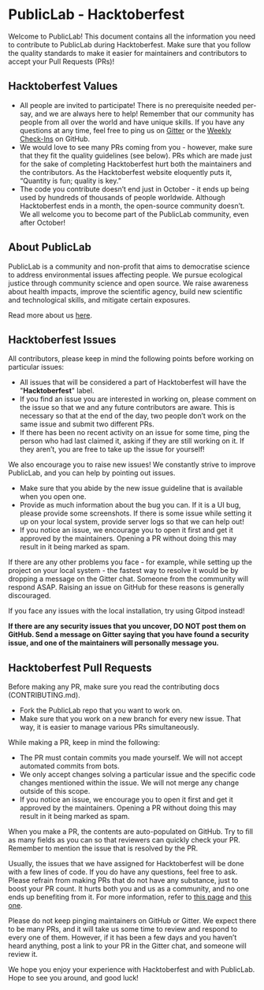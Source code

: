 # PublicLab - Hacktoberfest
Welcome to PublicLab! This document contains all the information you need to contribute to PublicLab during Hacktoberfest. Make sure that you follow the quality standards to make it easier for maintainers and contributors to accept your Pull Requests (PRs)!

## Hacktoberfest Values
- All people are invited to participate! There is no prerequisite needed per-say, and we are always here to help! Remember that our community has people from all over the world and have unique skills. If you have any questions at any time, feel free to ping us on [Gitter](https://publiclab.org/chat) or the [Weekly Check-Ins](https://github.com/publiclab/plots2/issues?q=is%3Aissue+weekly+community+check+in) on GitHub.
- We would love to see many PRs coming from you - however, make sure that they fit the quality guidelines (see below). PRs which are made just for the sake of completing Hacktoberfest hurt both the maintainers and the contributors. As the Hacktoberfest website eloquently puts it, “Quantity is fun; quality is key.”
- The code you contribute doesn’t end just in October - it ends up being used by hundreds of thousands of people worldwide. Although Hacktoberfest ends in a month, the open-source community doesn’t. We all welcome you to become part of the PublicLab community, even after October!

## About PublicLab
PublicLab is a community and non-profit that aims to democratise science to address environmental issues affecting people. We pursue ecological justice through community science and open source. We raise awareness about health impacts, improve the scientific agency, build new scientific and technological skills, and mitigate certain exposures.

Read more about us [here](https://publiclab.org/about).

## Hacktoberfest Issues
All contributors, please keep in mind the following points before working on particular issues:
- All issues that will be considered a part of Hacktoberfest will have the "__Hacktoberfest__" label.
- If you find an issue you are interested in working on, please comment on the issue so that we and any future contributors are aware. This is necessary so that at the end of the day, two people don’t work on the same issue and submit two different PRs.
- If there has been no recent activity on an issue for some time, ping the person who had last claimed it, asking if they are still working on it. If they aren’t, you are free to take up the issue for yourself!

We also encourage you to raise new issues! We constantly strive to improve PublicLab, and you can help by pointing out issues.
- Make sure that you abide by the new issue guideline that is available when you open one.
- Provide as much information about the bug you can. If it is a UI bug, please provide some screenshots. If there is some issue while setting it up on your local system, provide server logs so that we can help out!
- If you notice an issue, we encourage you to open it first and get it approved by the maintainers. Opening a PR without doing this may result in it being marked as spam.

If there are any other problems you face - for example, while setting up the project on your local system - the fastest way to resolve it would be by dropping a message on the Gitter chat. Someone from the community will respond ASAP. Raising an issue on GitHub for these reasons is generally discouraged.

If you face any issues with the local installation, try using Gitpod instead!

__If there are any security issues that you uncover, DO NOT post them on GitHub. Send a message on Gitter saying that you have found a security issue, and one of the maintainers will personally message you.__

## Hacktoberfest Pull Requests
Before making any PR, make sure you read the contributing docs (CONTRIBUTING.md).
- Fork the PublicLab repo that you want to work on.
- Make sure that you work on a new branch for every new issue. That way, it is easier to manage various PRs simultaneously.

While making a PR, keep in mind the following:
- The PR must contain commits you made yourself. We will not accept automated commits from bots.
- We only accept changes solving a particular issue and the specific code changes mentioned within the issue. We will not merge any change outside of this scope.
- If you notice an issue, we encourage you to open it first and get it approved by the maintainers. Opening a PR without doing this may result in it being marked as spam.

When you make a PR, the contents are auto-populated on GitHub. Try to fill as many fields as you can so that reviewers can quickly check your PR. Remember to mention the issue that is resolved by the PR.

Usually, the issues that we have assigned for Hacktoberfest will be done with a few lines of code. If you do have any questions, feel free to ask. Please refrain from making PRs that do not have any substance, just to boost your PR count. It hurts both you and us as a community, and no one ends up benefiting from it. For more information, refer to [this page](https://hacktoberfest.digitalocean.com/resources/qualitystandards) and [this one](https://hacktoberfestswaglist.com/contributing).

Please do not keep pinging maintainers on GitHub or Gitter. We expect there to be many PRs, and it will take us some time to review and respond to every one of them. However, if it has been a few days and you haven’t heard anything, post a link to your PR in the Gitter chat, and someone will review it.

We hope you enjoy your experience with Hacktoberfest and with PublicLab. Hope to see you around, and good luck!